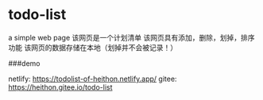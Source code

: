 # todo-list
a simple web page
该网页是一个计划清单
该网页具有添加，删除，划掉，排序功能
该网页的数据存储在本地（划掉并不会被记录！）

###demo

netlify:  https://todolist-of-heithon.netlify.app/
gitee:    https://heithon.gitee.io/todo-list
